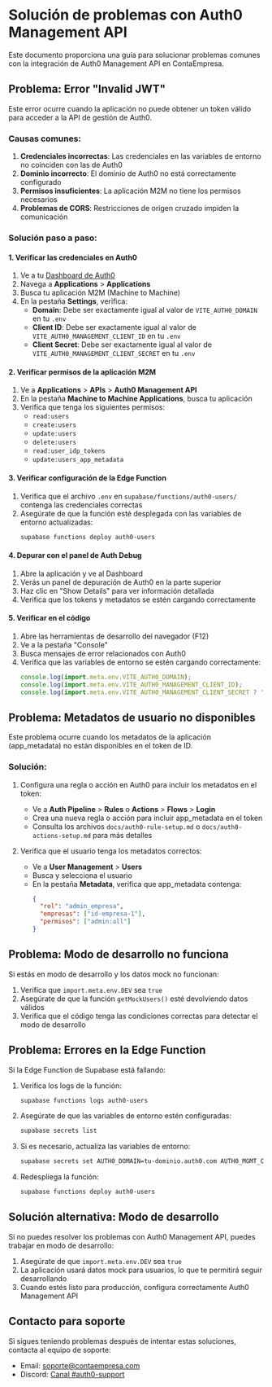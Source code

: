 # Solución de problemas con Auth0 Management API

Este documento proporciona una guía para solucionar problemas comunes con la integración de Auth0 Management API en ContaEmpresa.

## Problema: Error "Invalid JWT"

Este error ocurre cuando la aplicación no puede obtener un token válido para acceder a la API de gestión de Auth0.

### Causas comunes:

1. **Credenciales incorrectas**: Las credenciales en las variables de entorno no coinciden con las de Auth0
2. **Dominio incorrecto**: El dominio de Auth0 no está correctamente configurado
3. **Permisos insuficientes**: La aplicación M2M no tiene los permisos necesarios
4. **Problemas de CORS**: Restricciones de origen cruzado impiden la comunicación

### Solución paso a paso:

#### 1. Verificar las credenciales en Auth0

1. Ve a tu [Dashboard de Auth0](https://manage.auth0.com/)
2. Navega a **Applications** > **Applications**
3. Busca tu aplicación M2M (Machine to Machine)
4. En la pestaña **Settings**, verifica:
   - **Domain**: Debe ser exactamente igual al valor de `VITE_AUTH0_DOMAIN` en tu `.env`
   - **Client ID**: Debe ser exactamente igual al valor de `VITE_AUTH0_MANAGEMENT_CLIENT_ID` en tu `.env`
   - **Client Secret**: Debe ser exactamente igual al valor de `VITE_AUTH0_MANAGEMENT_CLIENT_SECRET` en tu `.env`

#### 2. Verificar permisos de la aplicación M2M

1. Ve a **Applications** > **APIs** > **Auth0 Management API**
2. En la pestaña **Machine to Machine Applications**, busca tu aplicación
3. Verifica que tenga los siguientes permisos:
   - `read:users`
   - `create:users`
   - `update:users`
   - `delete:users`
   - `read:user_idp_tokens`
   - `update:users_app_metadata`

#### 3. Verificar configuración de la Edge Function

1. Verifica que el archivo `.env` en `supabase/functions/auth0-users/` contenga las credenciales correctas
2. Asegúrate de que la función esté desplegada con las variables de entorno actualizadas:
   ```bash
   supabase functions deploy auth0-users
   ```

#### 4. Depurar con el panel de Auth Debug

1. Abre la aplicación y ve al Dashboard
2. Verás un panel de depuración de Auth0 en la parte superior
3. Haz clic en "Show Details" para ver información detallada
4. Verifica que los tokens y metadatos se estén cargando correctamente

#### 5. Verificar en el código

1. Abre las herramientas de desarrollo del navegador (F12)
2. Ve a la pestaña "Console"
3. Busca mensajes de error relacionados con Auth0
4. Verifica que las variables de entorno se estén cargando correctamente:
   ```javascript
   console.log(import.meta.env.VITE_AUTH0_DOMAIN);
   console.log(import.meta.env.VITE_AUTH0_MANAGEMENT_CLIENT_ID);
   console.log(import.meta.env.VITE_AUTH0_MANAGEMENT_CLIENT_SECRET ? 'Configurado' : 'No configurado');
   ```

## Problema: Metadatos de usuario no disponibles

Este problema ocurre cuando los metadatos de la aplicación (app_metadata) no están disponibles en el token de ID.

### Solución:

1. Configura una regla o acción en Auth0 para incluir los metadatos en el token:
   - Ve a **Auth Pipeline** > **Rules** o **Actions** > **Flows** > **Login**
   - Crea una nueva regla o acción para incluir app_metadata en el token
   - Consulta los archivos `docs/auth0-rule-setup.md` o `docs/auth0-actions-setup.md` para más detalles

2. Verifica que el usuario tenga los metadatos correctos:
   - Ve a **User Management** > **Users**
   - Busca y selecciona el usuario
   - En la pestaña **Metadata**, verifica que app_metadata contenga:
     ```json
     {
       "rol": "admin_empresa",
       "empresas": ["id-empresa-1"],
       "permisos": ["admin:all"]
     }
     ```

## Problema: Modo de desarrollo no funciona

Si estás en modo de desarrollo y los datos mock no funcionan:

1. Verifica que `import.meta.env.DEV` sea `true`
2. Asegúrate de que la función `getMockUsers()` esté devolviendo datos válidos
3. Verifica que el código tenga las condiciones correctas para detectar el modo de desarrollo

## Problema: Errores en la Edge Function

Si la Edge Function de Supabase está fallando:

1. Verifica los logs de la función:
   ```bash
   supabase functions logs auth0-users
   ```

2. Asegúrate de que las variables de entorno estén configuradas:
   ```bash
   supabase secrets list
   ```

3. Si es necesario, actualiza las variables de entorno:
   ```bash
   supabase secrets set AUTH0_DOMAIN=tu-dominio.auth0.com AUTH0_MGMT_CLIENT_ID=tu-client-id AUTH0_MGMT_CLIENT_SECRET=tu-client-secret
   ```

4. Redespliega la función:
   ```bash
   supabase functions deploy auth0-users
   ```

## Solución alternativa: Modo de desarrollo

Si no puedes resolver los problemas con Auth0 Management API, puedes trabajar en modo de desarrollo:

1. Asegúrate de que `import.meta.env.DEV` sea `true`
2. La aplicación usará datos mock para usuarios, lo que te permitirá seguir desarrollando
3. Cuando estés listo para producción, configura correctamente Auth0 Management API

## Contacto para soporte

Si sigues teniendo problemas después de intentar estas soluciones, contacta al equipo de soporte:

- Email: soporte@contaempresa.com
- Discord: [Canal #auth0-support](https://discord.gg/contaempresa)